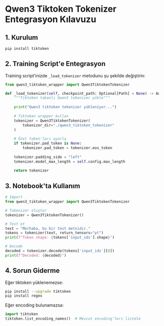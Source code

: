 
# Qwen3 Tiktoken Tokenizer Entegrasyon Kılavuzu

## 1. Kurulum
```bash
pip install tiktoken
```

## 2. Training Script'e Entegrasyon

Training script'inizde `_load_tokenizer` metodunu şu şekilde değiştirin:

```python
from qwen3_tiktoken_wrapper import Qwen3TiktokenTokenizer

def _load_tokenizer(self, checkpoint_path: Optional[Path] = None) -> AutoTokenizer:
    """Tiktoken tabanlı Qwen3 tokenizer yükle"""
    
    print("Qwen3 tiktoken tokenizer yükleniyor...")
    
    # Tiktoken wrapper kullan
    tokenizer = Qwen3TiktokenTokenizer(
        tokenizer_dir="./qwen3_tiktoken_tokenizer"
    )
    
    # Özel token'ları ayarla
    if tokenizer.pad_token is None:
        tokenizer.pad_token = tokenizer.eos_token
    
    tokenizer.padding_side = "left"
    tokenizer.model_max_length = self.config.max_length
    
    return tokenizer
```

## 3. Notebook'ta Kullanım

```python
# Import
from qwen3_tiktoken_wrapper import Qwen3TiktokenTokenizer

# Tokenizer oluştur
tokenizer = Qwen3TiktokenTokenizer()

# Test et
text = "Merhaba, bu bir test metnidir."
tokens = tokenizer(text, return_tensors="pt")
print(f"Token shape: {tokens['input_ids'].shape}")

# Decode
decoded = tokenizer.decode(tokens['input_ids'][0])
print(f"Decoded: {decoded}")
```

## 4. Sorun Giderme

Eğer tiktoken yüklenemezse:
```bash
pip install --upgrade tiktoken
pip install regex
```

Eğer encoding bulunamazsa:
```python
import tiktoken
tiktoken.list_encoding_names()  # Mevcut encoding'leri listele
```

